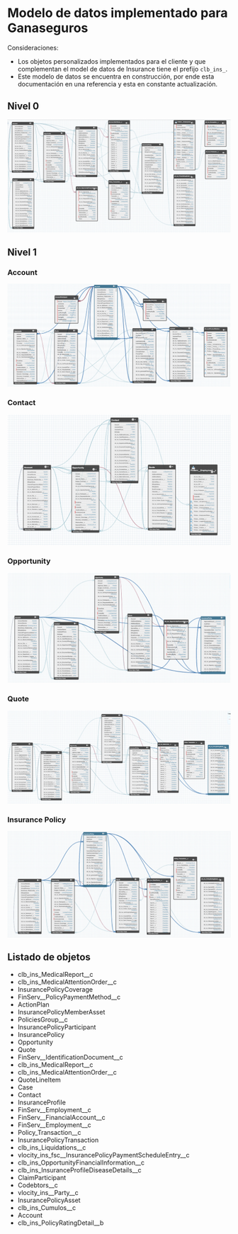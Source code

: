 # Modelo de datos implementado para Ganaseguros

Consideraciones:

- Los objetos personalizados implementados para el cliente y que complementan el model de datos de Insurance tiene el prefijo `clb_ins_`.
- Este modelo de datos se encuentra en construcción, por ende esta documentación en una referencia y esta en constante actualización.

## Nivel 0

![Modelo de datos](/images/Screenshot%202023-04-04%20at%209.14.31%20AM.png)

## Nivel 1

### Account

![Modelo de datos nivel 1 - Explosión de Account y sus relaciones](/images/Screenshot%202023-04-04%20at%209.27.46%20AM.png)

### Contact

![Modelo de datos nivel 1 - Explosión de Contact y sus relaciones](/images/Screenshot%202023-04-04%20at%209.32.52%20AM.png)

### Opportunity

![Modelo de datos nivel 1 - Explosión de Opportunity y sus relaciones](/images/Screenshot%202023-04-04%20at%209.35.33%20AM.png)

### Quote

![Modelo de datos nivel 1 - Explosión de Quote y sus relaciones](/images/Screenshot%202023-04-04%20at%209.40.35%20AM.png)

### Insurance Policy

![Modelo de datos nivel 1 - Explosión de Insurance Policy y sus relaciones](/images/Screenshot%202023-04-04%20at%209.44.51%20AM.png)

## Listado de objetos
- clb_ins_MedicalReport__c
- clb_ins_MedicalAttentionOrder__c
- InsurancePolicyCoverage
- FinServ__PolicyPaymentMethod__c
- ActionPlan
- InsurancePolicyMemberAsset
- PoliciesGroup__c
- InsurancePolicyParticipant
- InsurancePolicy
- Opportunity
- Quote
- FinServ__IdentificationDocument__c
- clb_ins_MedicalReport__c
- clb_ins_MedicalAttentionOrder__c
- QuoteLineItem
- Case
- Contact
- InsuranceProfile
- FinServ__Employment__c
- FinServ__FinancialAccount__c
- FinServ__Employment__c
- Policy_Transaction__c
- InsurancePolicyTransaction
- clb_ins_Liquidations__c
- vlocity_ins_fsc__InsurancePolicyPaymentScheduleEntry__c
- clb_ins_OpportunityFinancialInformation__c
- clb_ins_InsuranceProfileDiseaseDetails__c
- ClaimParticipant
- Codebtors__c
- vlocity_ins__Party__c
- InsurancePolicyAsset
- clb_ins_Cumulos__c
- Account
- clb_ins_PolicyRatingDetail__b
